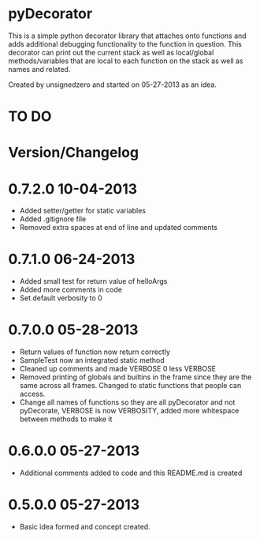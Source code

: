 # pyDecorator #

This is a simple python decorator library that attaches onto functions and
adds additional debugging functionality to the function in question. This
decorator can print out the current stack as well as local/global
methods/variables that are local to each function on the stack as well
as names and related.

Created by unsignedzero and started on 05-27-2013 as an idea.

# TO DO #

# Version/Changelog #

# 0.7.2.0 10-04-2013 #
* Added setter/getter for static variables
* Added .gitignore file
* Removed extra spaces at end of line and updated comments

# 0.7.1.0 06-24-2013 #
* Added small test for return value of helloArgs
* Added more comments in code
* Set default verbosity to 0

# 0.7.0.0 05-28-2013 #
* Return values of function now return correctly
* SampleTest now an integrated static method
* Cleaned up comments and made VERBOSE 0 less VERBOSE
* Removed printing of globals and builtins in the frame since they are the
  same across all frames. Changed to static functions that people can access.
* Change all names of functions so they are all pyDecorator and not pyDecorate,
  VERBOSE is now VERBOSITY, added more whitespace between methods to make it

# 0.6.0.0 05-27-2013 #
* Additional comments added to code and this README.md is created

# 0.5.0.0 05-27-2013 #
* Basic idea formed and concept created.
